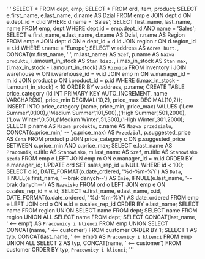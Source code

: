 '''
SELECT * FROM dept, emp;
SELECT * FROM ord, item, product;
SELECT e.first_name, e.last_name, d.name AS Dzial FROM emp e JOIN dept d ON e.dept_id = d.id WHERE d.name = 'Sales';
SELECT first_name, last_name, name FROM emp, dept WHERE dept.id = emp.dept_id AND name = 'Sales';
SELECT e.first_name, e.last_name, d.name AS Dzial, r.name AS Region FROM emp e JOIN dept d ON e.dept_id = d.id JOIN region r ON d.region_id = r.id WHERE r.name = 'Europe';
SELECT w.address AS `Adres hurt.`, CONCAT(m.first_name, ' ', m.last_name) AS `Szef`, p.name AS `Nazwa produktu`, i.amount_in_stock AS `Stan biez.`, i.max_in_stock AS `Stan max`, (i.max_in_stock - i.amount_in_stock) AS `Roznica` FROM inventory i JOIN warehouse w ON i.warehouse_id = w.id JOIN emp m ON w.manager_id = m.id JOIN product p ON i.product_id = p.id WHERE (i.max_in_stock - i.amount_in_stock) < 10 ORDER BY w.address, p.name;
CREATE TABLE price_category (id INT PRIMARY KEY AUTO_INCREMENT, name VARCHAR(30), price_min DECIMAL(10,2), price_max DECIMAL(10,2)); INSERT INTO price_category (name, price_min, price_max) VALUES ('Low Summer',0,100),('Medium Summer',101,500),('High Summer',501,2000),('Low Winter',0,50),('Medium Winter',51,300),('High Winter',301,2000); SELECT p.name AS `Nazwa produktu`, c.name AS `Nazwa przedzialu`, CONCAT(c.price_min,' -- ',c.price_max) AS `Przedzial`, p.suggested_price AS `Cena` FROM product p JOIN price_category c ON p.suggested_price BETWEEN c.price_min AND c.price_max;
SELECT e.last_name AS `Pracownik`, e.title AS `Stanowisko`, m.last_name AS `Szef`, m.title AS `Stanowisko szefa` FROM emp e LEFT JOIN emp m ON e.manager_id = m.id ORDER BY e.manager_id;
UPDATE ord SET sales_rep_id = NULL WHERE id < 100; SELECT o.id, DATE_FORMAT(o.date_ordered, '%d-%m-%Y') AS `Data`, IFNULL(e.first_name, '--brak danych--') AS `Imie`, IFNULL(e.last_name, '--brak danych--') AS `Nazwisko` FROM ord o LEFT JOIN emp e ON o.sales_rep_id = e.id;
SELECT e.first_name, e.last_name, o.id, DATE_FORMAT(o.date_ordered, '%d-%m-%Y') AS date_ordered FROM emp e LEFT JOIN ord o ON e.id = o.sales_rep_id ORDER BY e.last_name;
SELECT name FROM region UNION SELECT name FROM dept; SELECT name FROM region UNION ALL SELECT name FROM dept;
SELECT CONCAT(last_name, '  <-- emp') AS `Pracownicy i klienci` FROM emp UNION SELECT CONCAT(name, '  <-- customer') FROM customer ORDER BY 1;
SELECT 1 AS typ, CONCAT(last_name, '  <-- emp') AS `Pracownicy i klienci` FROM emp UNION ALL SELECT 2 AS typ, CONCAT(name, '  <-- customer') FROM customer ORDER BY typ, `Pracownicy i klienci`;
'''
